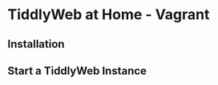 TiddlyWeb at Home - Vagrant
===========================

Installation
------------

Start a TiddlyWeb Instance
--------------------------
